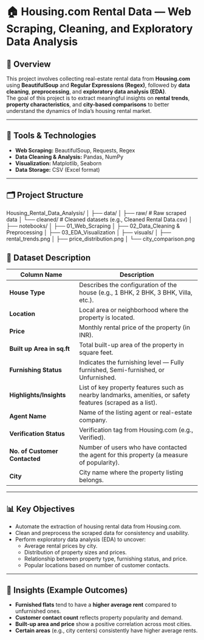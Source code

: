 # 🏠 Housing.com Rental Data — Web Scraping, Cleaning, and Exploratory Data Analysis

## 📘 Overview
This project involves collecting real-estate rental data from **Housing.com** using **BeautifulSoup** and **Regular Expressions (Regex)**, followed by **data cleaning**, **preprocessing**, and **exploratory data analysis (EDA)**.  
The goal of this project is to extract meaningful insights on **rental trends**, **property characteristics**, and **city-based comparisons** to better understand the dynamics of India’s housing rental market.

---

## 🧰 Tools & Technologies
- **Web Scraping:** BeautifulSoup, Requests, Regex  
- **Data Cleaning & Analysis:** Pandas, NumPy  
- **Visualization:** Matplotlib, Seaborn  
- **Data Storage:** CSV (Excel format)

---

## 🗂️ Project Structure

Housing_Rental_Data_Analysis/
│
├── data/
│ ├── raw/ # Raw scraped data
│ └── cleaned/ # Cleaned datasets (e.g., Cleaned Rental Data.csv)
│
├── notebooks/
│ ├── 01_Web_Scraping
│ ├── 02_Data_Cleaning & Preprocessing
│ ├── 03_EDA_Visualization
│
├── visuals/
│ ├── rental_trends.png
│ ├── price_distribution.png
│ └── city_comparison.png



## 🧾 Dataset Description

| Column Name | Description |
|--------------|-------------|
| **House Type** | Describes the configuration of the house (e.g., 1 BHK, 2 BHK, 3 BHK, Villa, etc.). |
| **Location** | Local area or neighborhood where the property is located. |
| **Price** | Monthly rental price of the property (in INR). |
| **Built up Area in sq.ft** | Total built-up area of the property in square feet. |
| **Furnishing Status** | Indicates the furnishing level — Fully furnished, Semi-furnished, or Unfurnished. |
| **Highlights/Insights** | List of key property features such as nearby landmarks, amenities, or safety features (scraped as a list). |
| **Agent Name** | Name of the listing agent or real-estate company. |
| **Verification Status** | Verification tag from Housing.com (e.g., Verified). |
| **No. of Customer Contacted** | Number of users who have contacted the agent for this property (a measure of popularity). |
| **City** | City name where the property listing belongs. |

---

## 📊 Key Objectives
- Automate the extraction of housing rental data from Housing.com.
- Clean and preprocess the scraped data for consistency and usability.
- Perform exploratory data analysis (EDA) to uncover:
  - Average rental prices by city.
  - Distribution of property sizes and prices.
  - Relationship between property type, furnishing status, and price.
  - Popular locations based on number of customer contacts.

---

## 🧠 Insights (Example Outcomes)
- **Furnished flats** tend to have a **higher average rent** compared to unfurnished ones.  
- **Customer contact count** reflects property popularity and demand.  
- **Built-up area and price** show a positive correlation across most cities.  
- **Certain areas** (e.g., city centers) consistently have higher average rents.
